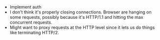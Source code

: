 * Implement auth
* I don't think it's properly closing connections. Browser are hanging on
  some requests, possibly because it's HTTP/1.1 and hitting the max concurrent
  requests.
* Might want to proxy requests at the HTTP level since it lets us do things
  like terminating HTTP/2.
